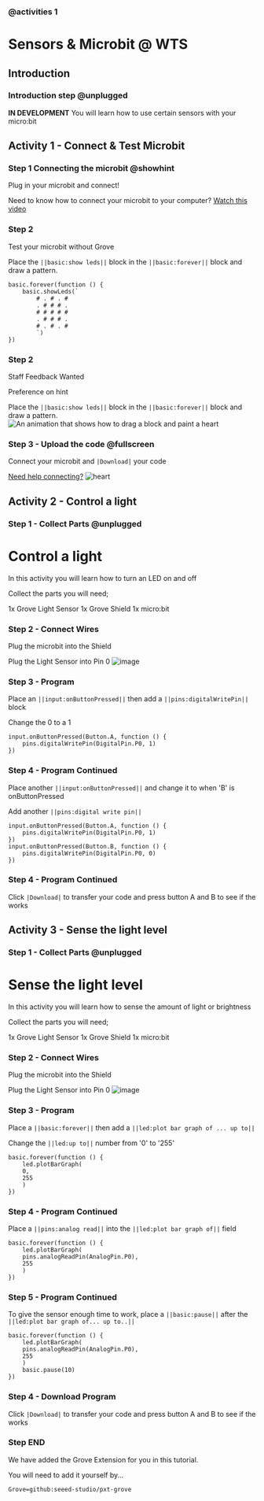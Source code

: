 ### @activities 1
# Sensors & Microbit @ WTS

## Introduction
### Introduction step @unplugged
<!---  @unplugged Deprecated use @showdialog --->
**IN DEVELOPMENT**
You will learn how to use certain sensors with your micro:bit

## Activity 1 - Connect & Test Microbit

### Step 1 Connecting the microbit @showhint
Plug in your microbit and connect!

Need to know how to connect your microbit to your computer? [Watch this video](https://www.youtube.com/watch?v=qSjMDG84bMY)

### Step 2
Test your microbit without Grove

Place the ``||basic:show leds||`` block in the ``||basic:forever||`` block and draw a pattern.
```blocks
basic.forever(function () {
    basic.showLeds(`
        # . # . #
        . # # # .
        # # # # #
        . # # # .
        # . # . #
        `)
})
```
### Step 2
Staff Feedback Wanted

Preference on hint

Place the ``||basic:show leds||`` block in the ``||basic:forever||`` block and draw a pattern.
![An animation that shows how to drag a block and paint a heart](/static/mb/projects/flashing-heart/showleds.gif)

### Step 3 - Upload the code @fullscreen
Connect your microbit and ``|Download|`` your code 

[Need help connecting?](https://www.youtube.com/watch?v=qSjMDG84bMY)
![heart](static/mb/projects/flashing-heart/sim.gif)


<!---  NEW ACTIVITY --->
## Activity 2 - Control a light
### Step 1 - Collect Parts @unplugged
Control a light
=============
In this activity you will learn how to turn an LED on and off

Collect the parts you will need;

1x Grove Light Sensor
1x Grove Shield
1x micro:bit

### Step 2 - Connect Wires
Plug the microbit into the Shield 

Plug the Light Sensor into Pin 0
![image](https://raw.githubusercontent.com/CarlTS/grove-sensor-tutorial/master/images/lightsensor.jpg)

### Step 3 - Program
Place an ``||input:onButtonPressed||`` then add a ``||pins:digitalWritePin||`` block

Change the 0 to a 1
```blocks
input.onButtonPressed(Button.A, function () {
    pins.digitalWritePin(DigitalPin.P0, 1)
})
```


### Step 4 - Program Continued
Place another ``||input:onButtonPressed||`` and change it to when 'B' is onButtonPressed

Add another ``||pins:digital write pin||``


```blocks
input.onButtonPressed(Button.A, function () {
    pins.digitalWritePin(DigitalPin.P0, 1)
})
input.onButtonPressed(Button.B, function () {
    pins.digitalWritePin(DigitalPin.P0, 0)
})
```

### Step 4 - Program Continued
Click ``|Download|`` to transfer your code and press button A and B to see if the works 





<!---  NEW ACTIVITY --->
## Activity 3 - Sense the light level

### Step 1 - Collect Parts @unplugged
Sense the light level
=============
In this activity you will learn how to sense the amount of light or brightness

Collect the parts you will need;

1x Grove Light Sensor
1x Grove Shield
1x micro:bit

### Step 2 - Connect Wires
Plug the microbit into the Shield 

Plug the Light Sensor into Pin 0
![image](https://raw.githubusercontent.com/CarlTS/grove-sensor-tutorial/master/images/lightsensor.jpg)

### Step 3 - Program
Place a ``||basic:forever||`` then add a ``||led:plot bar graph of ... up to||``

Change the ``||led:up to||`` number from '0' to '255' 

```blocks
basic.forever(function () {
    led.plotBarGraph(
    0,
    255
    )
})
```
### Step 4 - Program Continued
Place a ``||pins:analog read||`` into the ``||led:plot bar graph of||`` field

```blocks
basic.forever(function () {
    led.plotBarGraph(
    pins.analogReadPin(AnalogPin.P0),
    255
    )
})
```
### Step 5 - Program Continued
To give the sensor enough time to work, place a ``||basic:pause||`` after the ``||led:plot bar graph of... up to..||``

```blocks
basic.forever(function () {
    led.plotBarGraph(
    pins.analogReadPin(AnalogPin.P0),
    255
    )
    basic.pause(10)
})
```

### Step 4 - Download Program
Click ``|Download|`` to transfer your code and press button A and B to see if the works 














### Step END
We have added the Grove Extension for you in this tutorial.

You will need to add it yourself by...


```package
Grove=github:seeed-studio/pxt-grove
```